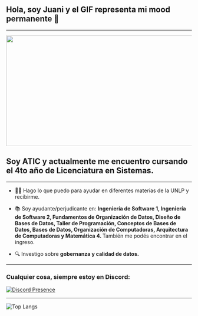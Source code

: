 ## Hola, soy Juani y el GIF representa mi mood permanente 👋

---

<div align="center">
  <img src="https://i.giphy.com/media/v1.Y2lkPTc5MGI3NjExc3lqdm82bnJhZ3hsOHM2bmJ2YmlvZ2V1aG05amowa2J6M3kyNjN4cyZlcD12MV9pbnRlcm5hbF9naWZfYnlfaWQmY3Q9Zw/YqE3jbSQQR6x9g19Kj/giphy.gif" width="600" height="300"/>
</div>

## Soy ATIC y actualmente me encuentro cursando el 4to año de Licenciatura en Sistemas.  

---

- :man_teacher: Hago lo que puedo para ayudar en diferentes materias de la UNLP y recibirme.
  
- :books: Soy ayudante/perjudicante en: <b>Ingeniería de Software 1, Ingeniería de Software 2, Fundamentos de Organización de Datos, Diseño de Bases de Datos, Taller de Programación, Conceptos de Bases de Datos, Bases de Datos, Organización de Computadoras, Arquitectura de Computadoras y Matemática 4. </b> También me podés encontrar en el ingreso.
  
- :mag: Investigo sobre <b>gobernanza y calidad de datos.</b>

---


<h3>Cualquier cosa, siempre estoy en Discord:</h3>

[![Discord Presence](https://lanyard.cnrad.dev/api/355550595794337793)](https://discord.com/users/355550595794337793)


--- 
 ![Top Langs](https://github-readme-stats.vercel.app/api/top-langs/?username=notjuanitorres&hide=css,scss,html&theme=tokyonight)

